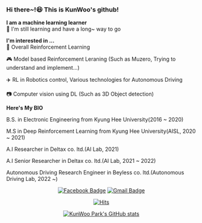 ### Hi there~!:laughing: This is KunWoo's github!

**I am a machine learning learner**  
:mans_shoe: I'm still learning and have a long~ way to go 

**I'm interested in ...**  
:game_die: Overall Reinforcement Learning

:video_game: Model based Reinforcement Leraning (Such as Muzero, Trying to understand and implement...)

:airplane: RL in Robotics control, Various technologies for Autonomous Driving

:camera: Computer vision using DL (Such as 3D Object detection)

**Here's My BIO**  

B.S. in Electronic Engineering from Kyung Hee University(2016 ~ 2020)

M.S in Deep Reinforcement Learning from Kyung Hee University(AISL, 2020 ~ 2021)

A.I Researcher in Deltax co. ltd.(AI Lab, 2021)

A.I Senior Researcher in Deltax co. ltd.(AI Lab, 2021 ~ 2022)

Autonomous Driving Research Engineer in Beyless co. ltd.(Autonomous Driving Lab, 2022 ~)


<div align=center>

  [![Facebook Badge](https://img.shields.io/badge/-Facebook-1877f2?style=flat-square&logo=facebook&logoColor=white&link=https://www.facebook.com/kunwoopark97)](https://www.facebook.com/kunwoopark97)
  [![Gmail Badge](https://img.shields.io/badge/-Gmail-d14836?style=flat-square&logo=Gmail&logoColor=white&link=mailto:kunwoopark@khu.ac.kr)](mailto:kunwoopark@khu.ac.kr)
  


[![Hits](https://hits.seeyoufarm.com/api/count/incr/badge.svg?url=https%3A%2F%2Fgithub.com%2Fkun-woo-park&count_bg=%2379C83D&title_bg=%23555555&icon=&icon_color=%23E7E7E7&title=hits&edge_flat=false)](https://hits.seeyoufarm.com)

[![KunWoo Park's GitHub stats](https://github-readme-stats.vercel.app/api?username=kun-woo-park)](https://github.com/anuraghazra/github-readme-stats)

</div>

